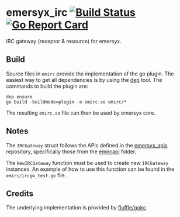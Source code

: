 # emersyx_irc [![Build Status][build-img]][build-url] [![Go Report Card][gorep-img]][gorep-url]

IRC gateway (receptor & resource) for emersyx.

## Build

Source files in `emirc` provide the implementation of the go plugin. The easiest way to get all dependencies is by using
the [dep][4] tool. The commands to build the plugin are:

```
dep ensure
go build -buildmode=plugin -o emirc.so emirc/*
```

The resulting `emirc.so` file can then be used by emersyx core.

## Notes

The `IRCGateway` struct follows the APIs defined in the [emersyx_apis][1] repository, specifically those from the
[emircapi][2] folder.

The `NewIRCGateway` function must be used to create new `IRCGateway` instances. An example of how to use this function
can be found in the `emirc/ircgw_test.go` file.

## Credits

The underlying implementation is provided by [fluffle/goirc][3].

[build-img]: https://travis-ci.org/emersyx/emersyx_irc.svg?branch=master
[build-url]: https://travis-ci.org/emersyx/emersyx_irc
[gorep-img]: https://goreportcard.com/badge/github.com/emersyx/emersyx_irc
[gorep-url]: https://goreportcard.com/report/github.com/emersyx/emersyx_irc
[1]: https://github.com/emersyx/emersyx_apis
[2]: https://github.com/emersyx/emersyx_apis/tree/master/emircapi
[3]: https://github.com/fluffle/goirc
[4]: https://github.com/golang/dep
